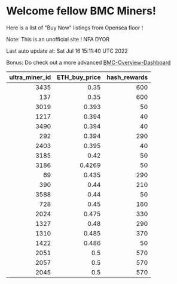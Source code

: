 # Welcome fellow BMC Miners!
Here is a list of "Buy Now" listings from Opensea floor !

Note: This is an unofficial site ! NFA DYOR

Last auto update at: Sat Jul 16 15:11:40 UTC 2022

Bonus: Do check out a more advanced [BMC-Overview-Dashboard](https://dune.com/defifunk/BMC-Overview-Dashboard)


|   ultra_miner_id |   ETH_buy_price |   hash_rewards |
|-----------------:|----------------:|---------------:|
|             3435 |          0.35   |            600 |
|              137 |          0.35   |            600 |
|             3019 |          0.393  |             50 |
|             1217 |          0.394  |             40 |
|             3490 |          0.394  |             40 |
|              292 |          0.394  |            290 |
|             2403 |          0.395  |             40 |
|             3185 |          0.42   |             50 |
|             3186 |          0.4269 |             50 |
|               69 |          0.435  |            290 |
|              390 |          0.44   |            210 |
|             3588 |          0.44   |             50 |
|              728 |          0.45   |            160 |
|             2024 |          0.475  |            330 |
|             1327 |          0.48   |            290 |
|             1310 |          0.485  |            370 |
|             1422 |          0.486  |             50 |
|             2051 |          0.5    |            570 |
|             2057 |          0.5    |            570 |
|             2045 |          0.5    |            570 |